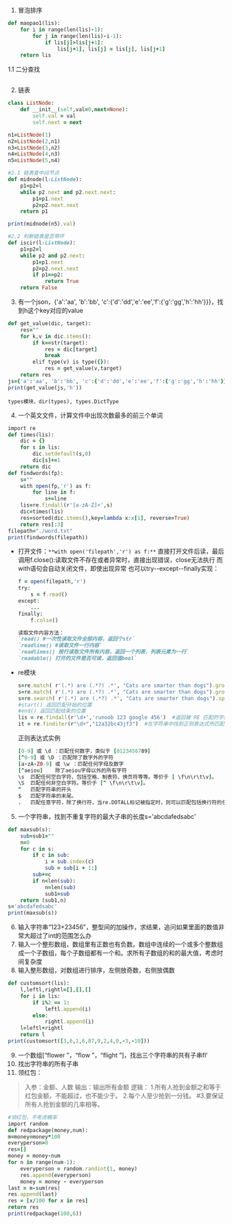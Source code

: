 1. 冒泡排序
```ruby 
def maopao1(lis):
    for i in range(len(lis)-1):
        for j in range(len(lis)-i-1):
            if lis[j]>lis[j+1]:
                lis[j+1], lis[j] = lis[j], lis[j+1]
    return lis
``` 
1.1 二分查找
```ruby 
``` 
2. 链表
```ruby 
class ListNode:
    def __init__(self,val=0,next=None):
        self.val = val
        self.next = next

n1=ListNode(1)
n2=ListNode(2,n1)
n3=ListNode(3,n2)
n4=ListNode(4,n3)
n5=ListNode(5,n4)

#2.1 链表查中间节点
def midnode(l:ListNode):
    p1=p2=l
    while p2.next and p2.next.next:
        p1=p1.next
        p2=p2.next.next
    return p1

print(midnode(n5).val)

#2.2 判断链表是否带环
def iscir(l:ListNode):
    p1=p2=l
    while p2 and p2.next:
        p1=p1.next
        p2=p2.next.next
        if p1==p2:
            return True
    return False
```
3. 有一个json，{'a':'aa', 'b':'bb', 'c':{'d':'dd','e':'ee','f':{'g':'gg','h':'hh'}}}，找到h这个key对应的value
```ruby 
def get_value(dic, target):
    res=""
    for k,v in dic.items():
        if k==str(target):
            res = dic[target]
            break
        elif type(v) is type({}):
            res = get_value(v,target)
    return res
js={'a':'aa', 'b':'bb', 'c':{'d':'dd','e':'ee','f':{'g':'gg','h':'hh'}}}
print(get_value(js,'h'))
``` 
`types模块，dir(types), types.DictType`

4. 一个英文文件，计算文件中出现次数最多的前三个单词
```ruby 
import re
def times(lis):
    dic = {}
    for s in lis:
        dic.setdefault(s,0)
        dic[s]+=1
    return dic
def findwords(fp):
    s=""
    with open(fp,'r') as f:
        for line in f:
            s+=line
    lis=re.findall(r'[a-zA-Z]+',s)
    dic=times(lis)
    res=sorted(dic.items(),key=lambda x:x[1], reverse=True)
    return res[:3]
filepath="./word.txt"
print(findwords(filepath))
```
  * 打开文件：`**with open('filepath','r') as f:**`
    直接打开文件后读，最后调用f.close():读取文件不存在或者异常时，直接出现错误，close无法执行
    而with语句会自动关闭文件，即使出现异常
    也可以try--except--finally实现：
    ```ruby 
    f = open(filepath,'r')
    try:
        s = f.read()
    except:
        ...
    finally:
        f.colse()

    读取文件内容方法：
    `read() #一次性读取文件全部内容，返回个str`
    `readline() #读取文件一行内容`
    `readlines() 按行读取文件所有内容，返回一个列表，列表元素为一行`
    `readable() 打开的文件是否可读，返回值bool`
    ```
  * re模块
    ```ruby
    s=re.match( r'(.*) are (.*?) .*', "Cats are smarter than dogs").group()  #返回被 RE 匹配的字符串。
    s=re.match( r'(.*) are (.*?) .*', "Cats are smarter than dogs").groups() #返回被 RE 匹配的字符串子串元组
    s=re.search( r'(.*) are (.*?) .*', "Cats are smarter than dogs").span()  #返回一个元组包含匹配 (开始,结束) 的位置
    #start() 返回匹配开始的位置
    #end() 返回匹配结束的位置
    lis = re.findall(r'\d+','runoob 123 google 456')  #返回被 RE 匹配的字符串子串组成的列表，如果没有找到匹配的，则返回空列表。
    it = re.finditer(r"\d+","12a32bc43jf3")  #在字符串中找到正则表达式所匹配的所有子串，并把它们作为一个迭代器返回
    ```
    正则表达式实例
    ```ruby
    [0-9] 或 \d ：匹配任何数字，类似于 [0123456789]
    [^0-9] 或 \D ：匹配除了数字外的字符
    [a-zA-Z0-9] 或 \w ：匹配任何字母及数字
    [^aeiou]	除了aeiou字母以外的所有字符
    \s	匹配任何空白字符，包括空格、制表符、换页符等等。等价于 [ \f\n\r\t\v]。
    \S	匹配任何非空白字符。等价于 [^ \f\n\r\t\v]。
    ^	匹配字符串的开头
    $	匹配字符串的末尾。
    .	匹配任意字符，除了换行符，当re.DOTALL标记被指定时，则可以匹配包括换行符的任意字符。
    ```
5. 一个字符串，找到不重复字符的最大子串的长度s='abcdafedsabc'
```ruby
def maxsub(s):
    sub=sub1=""
    n=0
    for c in s:
        if c in sub:
            i = sub.index(c)
            sub = sub[i + 1:]
        sub+=c
        if n<len(sub):
            n=len(sub)
            sub1=sub
    return (sub1,n)
s='abcdafedsabc'
print(maxsub(s))
```
6. 输入字符串“123+23456”，整型间的加操作，求结果，追问如果里面的数值非常大超过了int的范围怎么办
7. 输入一个整形数组，数组里有正数也有负数。数组中连续的一个或多个整数组成一个子数组，每个子数组都有一个和。求所有子数组的和的最大值，考虑时间复杂度
8. 输入整形数组，对数组进行排序，左侧放奇数，右侧放偶数
```ruby
def customsort(lis):
    l,leftl,rightl=[],[],[]
    for i in lis:
        if i%2 == 1:
            leftl.append(i)
        else:
            rightl.append(i)
    l=leftl+rightl
    return l
print(customsort([3,6,1,6,87,9,2,4,0,-3,-10]))
```
9. 一个数组[“flower ”，“flow ”，“flight ”]，找出三个字符串的共有子串fl‘
10. 找出字符串的所有子串
11. 领红包：
  > 入参：金额、人数
    输出：输出所有金额
    逻辑：
    1.所有人抢到金额之和等于红包金额，不能超过，也不能少于。
    2.每个人至少抢到一分钱。
    #3.要保证所有人抢到金额的几率相等。   
```ruby
#领红包，不考虑概率
import random
def redpackage(money,num):
m=money=money*100
everyperson=0
res=[]
money = money-num
for n in range(num-1):
    everyperson = random.randint(1, money)
    res.append(everyperson)
    money = money - everyperson
last = m-sum(res)
res.append(last)
res = [x/100 for x in res]
return res
print(redpackage(100,6))
```
    
